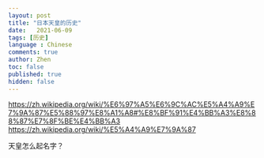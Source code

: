```yaml
---
layout: post
title: "日本天皇的历史"
date:   2021-06-09
tags: [历史]
language : Chinese
comments: true
author: Zhen
toc: false
published: true
hidden: false
---
```


https://zh.wikipedia.org/wiki/%E6%97%A5%E6%9C%AC%E5%A4%A9%E7%9A%87%E5%88%97%E8%A1%A8#%E8%BF%91%E4%BB%A3%E8%88%87%E7%8F%BE%E4%BB%A3
https://zh.wikipedia.org/wiki/%E5%A4%A9%E7%9A%87

天皇怎么起名字？

<!--stackedit_data:
eyJoaXN0b3J5IjpbMjA1ODE0NzE3M119
-->